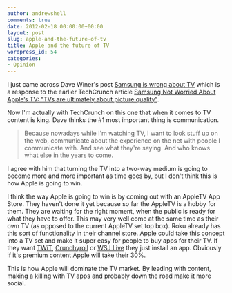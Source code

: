 ```yaml
---
author: andrewshell
comments: true
date: 2012-02-18 00:00:00+00:00
layout: post
slug: apple-and-the-future-of-tv
title: Apple and the future of TV
wordpress_id: 54
categories:
- Opinion
---
```


I just came across Dave Winer's post [Samsung is wrong about TV](http://scripting.com/stories/2012/02/18/samsungIsWrongAboutTv.html) which is a response to the earlier TechCrunch article [Samsung Not Worried About Apple’s TV: "TVs are ultimately about picture quality"](http://techcrunch.com/2012/02/13/samsung-not-worried-about-apples-tv-tvs-are-ultimately-about-picture-quality/).

Now I'm actually with TechCrunch on this one that when it comes to TV content is king. Dave thinks the #1 most important thing is communication.

> Because nowadays while I'm watching TV, I want to look stuff up on the web, communicate about the experience on the net with people I communicate with. And see what they're saying. And who knows what else in the years to come.

I agree with him that turning the TV into a two-way medium is going to become more and more important as time goes by, but I don't think this is how Apple is going to win.

I think the way Apple is going to win is by coming out with an AppleTV App Store. They haven't done it yet because so far the AppleTV is a hobby for them. They are waiting for the right moment, when the public is ready for what they have to offer. This may very well come at the same time as their own TV (as opposed to the current AppleTV set top box). Roku already has this sort of functionality in their channel store. Apple could take this concept into a TV set and make it super easy for people to buy apps for their TV. If they want [TWiT](http://twit.tv/), [Crunchyroll](http://www.crunchyroll.com/) or [WSJ Live](http://online.wsj.com/public/page/designtech-wsjModuleLive.html) they just install an app. Obviously if it's premium content Apple will take their 30%.

This is how Apple will dominate the TV market. By leading with content, making a killing with TV apps and probably down the road make it more social.
